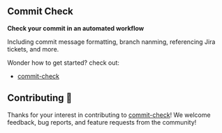 ## Commit Check

**Check your commit in an automated workflow** 

Including commit message formatting, branch nanming, referencing Jira tickets, and more.

Wonder how to get started? check out:

* [commit-check](https://github.com/commit-check/commit-check)

## Contributing 💪

Thanks for your interest in contributing to [commit-check](https://github.com/commit-check)! We welcome feedback, bug reports, and feature requests from the community!
